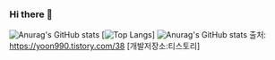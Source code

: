 ### Hi there 👋
![Anurag's GitHub stats](https://github-readme-stats.vercel.app/api?username=phjlia2430&show_icons=true&theme=radical)
[![Top Langs](https://github-readme-stats.vercel.app/api/top-langs/?username=phjlia2430&layout=compact)]
![Anurag's GitHub stats](https://github-readme-stats.vercel.app/api?usernamephjlia2430&show_icons=true&theme=radical)
출처: https://yoon990.tistory.com/38 [개발저장소:티스토리]
<!--
**phjlia2430/phjlia2430** is a ✨ _special_ ✨ repository because its `README.md` (this file) appears on your GitHub profile.

Here are some ideas to get you started:

- 🔭 I’m currently working on ...
- 🌱 I’m currently learning ...
- 👯 I’m looking to collaborate on ...
- 🤔 I’m looking for help with ...
- 💬 Ask me about ...
- 📫 How to reach me: ...
- 😄 Pronouns: ...
- ⚡ Fun fact: ...
-->

